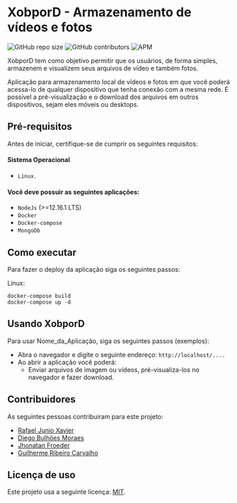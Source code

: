 # XobporD - Armazenamento de vídeos e fotos

<!--- Exemplos de badges. Acesse https://shields.io para outras opções. Você pode querer incluir informações de dependencias, build, testes, licença, etc. --->
![GitHub repo size](https://img.shields.io/github/repo-size/rafael-junio/progweb-template)
![GitHub contributors](https://img.shields.io/github/contributors/rafael-junio/progweb-template)
![APM](https://img.shields.io/apm/l/vim-mode)

XobporD tem como objetivo permitir que os usuários, de forma simples, armazenem e visualizem seus arquivos de vídeo e também fotos. 

Aplicação para armazenamento local de vídeos e fotos em que você poderá acessa-lo de qualquer dispositivo que tenha conexão com a mesma rede.
É possível a pré-visualização e o download dos arquivos em outros dispositivos, sejam eles móveis ou desktops.

## Pré-requisitos

Antes de iniciar, certifique-se de cumprir os seguintes requisitos:
#### Sistema Operacional
* `Linux`.
#### Você deve possuir as seguintes aplicações:
* `NodeJs` (>=12.16.1 LTS)
* `Docker`
* `Docker-compose`
* `MongoDb`

## Como executar

Para fazer o deploy da aplicação siga os seguintes passos:

Linux:
```
docker-compose build
docker-compose up -d
```

## Usando XobporD

Para usar Nome_da_Aplicação, siga os seguintes passos (exemplos):

* Abra o navegador e digite o seguinte endereço: `http://localhost/....`
* Ao abrir a aplicação você poderá:
  * Enviar arquivos de imagem ou vídeos, pré-visualiza-los no navegador e fazer download.

## Contribuidores

As seguintes pessoas contribuiram para este projeto:

* [Rafael Junio Xavier](https://github.com/rafael-junio)
* [Diego Bulhões Moraes](https://github.com/DiegoBulhoes/)
* [Jhonatan Froeder](https://github.com/froeder)
* [Guilherme Ribeiro Carvalho](https://github.com/guilhermercarvalho)

## Licença de uso

Este projeto usa a seguinte licença: [MIT](https://choosealicense.com/licenses/mit/).
